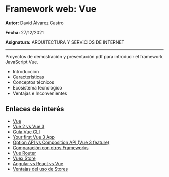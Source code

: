 # Framework web: Vue

**Autor:** David Álvarez Castro

**Fecha:** 27/12/2021

**Asignatura:** ARQUITECTURA Y SERVICIOS DE INTERNET

---

Proyectos de demostración y presentación pdf para introducir el framework JavaScript Vue.

- Introducción
- Características
- Conceptos técnicos
- Ecosistema tecnológico
- Ventajas e Inconvenientes

## Enlaces de interés

- [Vue](https://v3.vuejs.org/guide/introduction.html)
- [Vue 2 vs Vue 3](https://vueschool.io/articles/news/which-vue-js-version-to-use-in-2021-and-why)
- [Guía Vue CLI](https://cli.vuejs.org/guide/)
- [Your first Vue 3 App](https://learnvue.co/2020/12/setting-up-your-first-vue3-project-vue-3-0-release/)
- [Option API vs Composition API (Vue 3 feature)](https://markus.oberlehner.net/blog/vue-3-composition-api-vs-options-api/)
- [Comparación con otros Frameworks](https://vuejs.org/v2/guide/comparison.html)
- [Vue Router](https://router.vuejs.org/guide/)
- [Vuex Store](https://vuex.vuejs.org/guide/)
- [Angular vs React vs Vue](https://www.techmagic.co/blog/reactjs-vs-angular-vs-vuejs-what-to-choose-in-2020/)
- [Ventajas del uso de Stores](https://blog.angular-university.io/angular-2-redux-ngrx-rxjs/)
